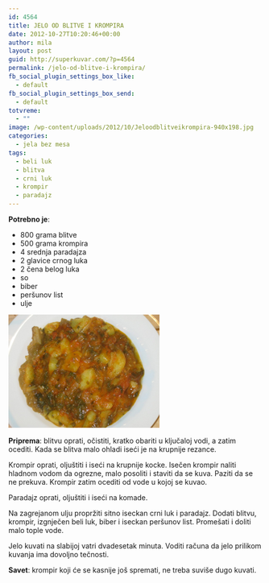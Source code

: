 ```yaml
---
id: 4564
title: JELO OD BLITVE I KROMPIRA
date: 2012-10-27T10:20:46+00:00
author: mila
layout: post
guid: http://superkuvar.com/?p=4564
permalink: /jelo-od-blitve-i-krompira/
fb_social_plugin_settings_box_like:
  - default
fb_social_plugin_settings_box_send:
  - default
totvreme:
  - ""
image: /wp-content/uploads/2012/10/Jeloodblitveikrompira-940x198.jpg
categories:
  - jela bez mesa
tags:
  - beli luk
  - blitva
  - crni luk
  - krompir
  - paradajz
---
```

**Potrebno je**:

  * 800 grama blitve
  * 500 grama krompira
  * 4 srednja paradajza
  * 2 glavice crnog luka
  * 2 čena belog luka
  * so
  * biber
  * peršunov list
  * ulje

<img class="alignnone size-medium wp-image-4565" title="Jeloodblitveikrompira" src="/wp-content/uploads/2012/10/Jeloodblitveikrompira-1024x768.jpg" alt="" width="300" height="225" /> 

**Priprema**: blitvu oprati, očistiti, kratko obariti u ključaloj vodi, a zatim ocediti. Kada se blitva malo ohladi iseći je na krupnije rezance.

Krompir oprati, oljuštiti i iseći na krupnije kocke. Isečen krompir naliti hladnom vodom da ogrezne, malo posoliti i staviti da se kuva. Paziti da se ne prekuva. Krompir zatim ocediti od vode u kojoj se kuvao.

Paradajz oprati, oljuštiti i iseći na komade.

Na zagrejanom ulju propržiti sitno iseckan crni luk i paradajz. Dodati blitvu, krompir, izgnječen beli luk, biber i iseckan peršunov list. Promešati i doliti malo tople vode.

Jelo kuvati na slabijoj vatri dvadesetak minuta. Voditi računa da jelo prilikom kuvanja ima dovoljno tečnosti.

**Savet**: krompir koji će se kasnije još spremati, ne treba suviše dugo kuvati.